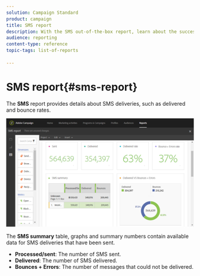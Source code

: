 ```yaml
---
solution: Campaign Standard
product: campaign
title: SMS report
description: With the SMS out-of-the-box report, learn about the success of your SMS deliveries. 
audience: reporting
content-type: reference
topic-tags: list-of-reports

---
```


# SMS report{#sms-report}

The **SMS** report provides details about SMS deliveries, such as delivered and bounce rates.

![](assets/dynamic_report_sms.png)

The **SMS summary** table, graphs and summary numbers contain available data for SMS deliveries that have been sent.

* **Processed/sent**: The number of SMS sent.
* **Delivered**: The number of SMS delivered.
* **Bounces + Errors**: The number of messages that could not be delivered.

